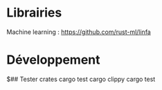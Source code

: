 # Librairies

Machine learning : https://github.com/rust-ml/linfa
# Développement
$## Tester crates 
cargo test
cargo clippy
cargo test
